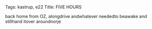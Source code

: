 Tags: kastrup, e22
Title: FIVE HOURS
  
back home from OZ, alongdrive andwhatever neededto beawake and stillhand itover aroundnorje